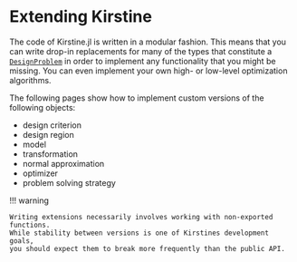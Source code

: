 # Extending Kirstine

The code of Kirstine.jl is written in a modular fashion.
This means that you can write drop-in replacements for many of the types that constitute a [`DesignProblem`](@ref)
in order to implement any functionality that you might be missing.
You can even implement your own high- or low-level optimization algorithms.

The following pages show how to implement custom versions of the following objects:

  - design criterion
  - design region
  - model
  - transformation
  - normal approximation
  - optimizer
  - problem solving strategy

!!! warning
    
    Writing extensions necessarily involves working with non-exported functions.
    While stability between versions is one of Kirstines development goals,
    you should expect them to break more frequently than the public API.
